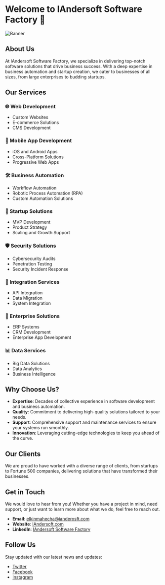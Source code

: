 # Welcome to IAndersoft Software Factory 🚀

![Banner](https://www.iandersoft.com/wp-content/uploads/elementor/thumbs/3-q1n8m8ms2zygah054iriqbs6ef4zk3lb6wpi8zw6ge.png)

## About Us

At IAndersoft Software Factory, we specialize in delivering top-notch software solutions that drive business success. With a deep expertise in business automation and startup creation, we cater to businesses of all sizes, from large enterprises to budding startups.

## Our Services

### 🌐 Web Development
- Custom Websites
- E-commerce Solutions
- CMS Development

### 📱 Mobile App Development
- iOS and Android Apps
- Cross-Platform Solutions
- Progressive Web Apps

### 🛠 Business Automation
- Workflow Automation
- Robotic Process Automation (RPA)
- Custom Automation Solutions

### 🚀 Startup Solutions
- MVP Development
- Product Strategy
- Scaling and Growth Support

### 🛡 Security Solutions
- Cybersecurity Audits
- Penetration Testing
- Security Incident Response

### 🧩 Integration Services
- API Integration
- Data Migration
- System Integration

### 🏢 Enterprise Solutions
- ERP Systems
- CRM Development
- Enterprise App Development

### 📊 Data Services
- Big Data Solutions
- Data Analytics
- Business Intelligence

## Why Choose Us?

- **Expertise**: Decades of collective experience in software development and business automation.
- **Quality**: Commitment to delivering high-quality solutions tailored to your needs.
- **Support**: Comprehensive support and maintenance services to ensure your systems run smoothly.
- **Innovation**: Leveraging cutting-edge technologies to keep you ahead of the curve.

## Our Clients

We are proud to have worked with a diverse range of clients, from startups to Fortune 500 companies, delivering solutions that have transformed their businesses.

## Get in Touch

We would love to hear from you! Whether you have a project in mind, need support, or just want to learn more about what we do, feel free to reach out.

- **Email**: elkinmahecha@ianderosft.com
- **Website**: [IAndersoft.com](https://www.iandersoft.com)
- **LinkedIn**: [IAndersoft Software Factory](https://www.linkedin.com/company/89811535/admin/feed/posts/)

## Follow Us

Stay updated with our latest news and updates:

- [Twitter](https://twitter.com/iandersoft)
- [Facebook](https://www.facebook.com/profile.php?id=61553039231212)
- [Instagram](https://instagram.com/iandersoft)

